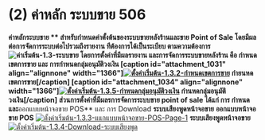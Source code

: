# (2)    ค่าหลัก ระบบขาย 506

**ค่าหลักระบบขาย ** สำหรับกำหนดค่าตั้งต้นของระบบขายหลังร้านและขาย Point of
Sale โดยมีผลต่อการจัดการระบบต่อไปรวมถึงรายงาน ทีต้องการได้เป็นระเบียบ
ตามความต้องการ ![ค่าเริ่มต้น-1.3-ระบบขาย](/images/ค่าเริ่มต้น-1.3-ระบบขาย.jpg)
โดยการตั้งค่าที่มีผลรายงาน และการจัดการระบบขายหลังร้าน คือ กำหนดเขตการขาย และ
การกำหนดกลุ่มอนุมัติวงเงิน [caption id="attachment_1031" align="alignnone"
width="1366"][![ตั้งค่าเริ่มต้น-1.3.2-กำหนดเขตการขาย](/images/ตั้งค่าเริ่มต้น-1.3.2-กำหนดเขตการขาย.jpg)](/images/ตั้งค่าเริ่มต้น-1.3.2-กำหนดเขตการขาย.jpg)
กำยนหดเขตการขาย[/caption] [caption id="attachment_1034" align="alignnone"
width="1366"][![ตั้งค่าเริ่มต้น-1.3.5-กำหนดกลุ่มอนุมัติวงเงิน](/images/ตั้งค่าเริ่มต้น-1.3.5-กำหนดกลุ่มอนุมัติวงเงิน.jpg)](/images/ตั้งค่าเริ่มต้น-1.3.5-กำหนดกลุ่มอนุมัติวงเงิน.jpg)
กำนหดกลุ่มอนุมัติวงเงิน[/caption] ส่วนการตั้งค่าที่มีผลรการจัดการระบบขาย point
of sale ได้แก่ การ กำหนดและ**ออกแบบหน้าจอขาย POS** และ การ Download
**ระบบเสียงพูดหน้าจอขาย** **ออกแบบหน้าจอขาย POS**
[![ตั้งค่าเริ่มต้น-1.3.3-แแกแบบหน้าจอขาย-POS-Page-1](/images/ตั้งค่าเริ่มต้น-1.3.3-แแกแบบหน้าจอขาย-POS-Page-1.jpg)](/images/ตั้งค่าเริ่มต้น-1.3.3-แแกแบบหน้าจอขาย-POS-Page-1.jpg)
**ระบบเสียงพูดหน้าจอขาย**[![ตั้งค่าเริ่มต้น-1.3.4-Download-ระบบเสียงพูด](/images/ตั้งค่าเริ่มต้น-1.3.4-Download-ระบบเสียงพูด.jpg)](/images/ตั้งค่าเริ่มต้น-1.3.4-Download-ระบบเสียงพูด.jpg)  

